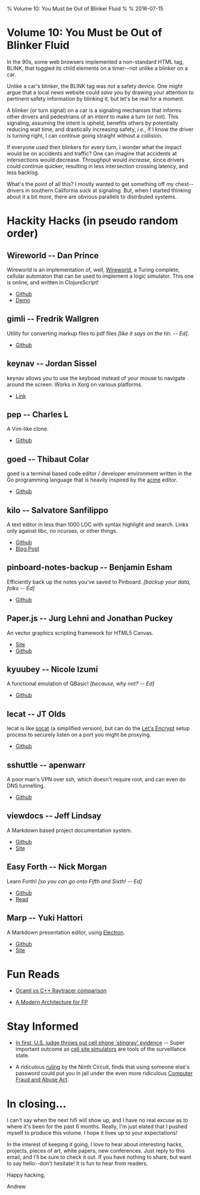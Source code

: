 % Volume 10: You Must be Out of Blinker Fluid
%
% 2016-07-15

# Volume 10: You Must be Out of Blinker Fluid

In the 90s, some web browsers implemented a non-standard HTML tag,
BLINK, that toggled its child elements on a timer--not unlike a
blinker on a car.

Unlike a car's blinker, the BLINK tag was *not* a safety device. One
might argue that a local news website could *save you* by drawing your
attention to pertinent safety information by blinking it, but let's be
real for a moment.

A blinker (or turn signal) on a car is a signaling mechanism that
informs other drivers and pedestrians of an *intent* to make a turn
(or not). This signaling, assuming the intent is upheld, benefits
others by potentially reducing wait time, and drastically increasing
safety, *i.e.*, if I know the driver is turning right, I can continue
going straight without a collision.

If everyone used their blinkers for every turn, I wonder what the
impact would be on accidents and traffic? One can imagine that
accidents at intersections would decrease. Throughput would
*increase*, since drivers could continue quicker, resulting in less
intersection crossing latency, and less backlog.

What's the point of all this? I mostly wanted to get something off my
chest--drivers in southern California suck at signaling. But, when I
started thinking about it a bit more, there are obvious parallels to
distributed systems.

# Hackity Hacks (in pseudo random order)

## Wireworld -- Dan Prince

Wireworld is an implementation of, well,
[Wireworld](https://en.wikipedia.org/wiki/Wireworld), a Turing
complete, cellular automaton that can be used to implement a logic
simulator. This one is online, and written in ClojureScript!

* [Github](https://github.com/danprince/wireworld)
* [Demo](https://danprince.github.io/wireworld/)


## gimli -- Fredrik Wallgren

Utility for converting markup files to pdf files *[like it says on the tin. -- Ed]*.

* [Github](https://github.com/walle/gimli)


## keynav -- Jordan Sissel

keynav allows you to use the keyboad instead of your mouse to navigate
around the screen. Works in Xorg on various platforms.

* [Link](http://www.semicomplete.com/projects/keynav)


## pep -- Charles L

A Vim-like clone.

* [Github](https://github.com/charles-l/pep)


## goed -- Thibaut Colar

goed is a terminal based code editor / developer environment written
in the Go programming language that is heavily inspired by the
[acme](http://acme.cat-v.org/) editor.

* [Github](https://github.com/tcolar/goed)


## kilo -- Salvatore Sanfilippo

 A text editor in less than 1000 LOC with syntax highlight and search. Links only against libc, no ncurses, or other things.

* [Github](https://github.com/antirez/kilo)
* [Blog Post](http://antirez.com/news/108)


## pinboard-notes-backup -- Benjamin Esham

Efficiently back up the notes you've saved to
Pinboard. *[backup your data, folks -- Ed]*

* [Github](https://github.com/bdesham/pinboard-notes-backup)


## Paper.js -- Jurg Lehni and Jonathan Puckey

An vector graphics scripting framework for HTML5 Canvas.

* [Site](http://paperjs.org)
* [Github](https://github.com/paperjs/paper.js)


## kyuubey -- Nicole Izumi

A functional emulation of QBasic! *[because, why not? -- Ed]*

* [Github](https://github.com/kivikakk/kyuubey)


## lecat -- JT Olds

lecat is like [socat](http://linux.die.net/man/1/socat) (a simplified
version), but can do the [Let's Encrypt](https://letsencrypt.org/)
setup process to securely listen on a port you might be proxying.

* [Github](https://github.com/jtolds/lecat)


## sshuttle -- apenwarr

A poor man's VPN over ssh, which doesn't require root, and can even do
DNS tunnelling.

* [Github](https://github.com/apenwarr/sshuttle)


## viewdocs -- Jeff Lindsay

A Markdown based project documentation system.

* [Github](https://github.com/progrium/viewdocs)
* [Site](http://viewdocs.io/)


## Easy Forth -- Nick Morgan

Learn Forth! *[so you can go onto Fifth and Sixth! -- Ed]*

* [Github](https://github.com/skilldrick/easyforth)
* [Read](https://skilldrick.github.io/easyforth/)


## Marp -- Yuki Hattori

A Markdown presentation editor, using
[Electron](http://electron.atom.io/).

* [Github](https://github.com/yhatt/marp/)
* [Site](https://yhatt.github.io/marp/)


# Fun Reads

* [Ocaml vs C++ Raytracer comparison](http://www.ffconsultancy.com/languages/ray_tracer/comparison.html)

* [A Modern Architecture for FP](http://degoes.net/articles/modern-fp)



# Stay Informed

* [In first, U.S. judge throws out cell phone 'stingray' evidence](http://mobile.reuters.com/article/idUSKCN0ZS2VI)
  -- Super important outcome as
  [cell site simulators](https://www.eff.org/sls/tech/cell-site-simulators)
  are tools of the surveillance state.

* A ridiculous
  [ruling](https://www.eff.org/deeplinks/2016/07/ever-use-someone-elses-password-go-jail-says-ninth-circuit)
  by the Ninth Circuit, finds that using someone else's password could
  put you in jail under the even more ridiculous
  [Computer Fraud and Abuse Act](https://www.law.cornell.edu/uscode/text/18/1030).

# In closing...

I can't say when the next hifi will show up, and I have no real excuse
as to where it's been for the past 6 months. Really, I'm just elated
that I pushed myself to produce this volume. I hope it lives up to
your expectations!

In the interest of keeping it going, I love to hear about interesting
hacks, projects, pieces of art, white papers, new conferences. Just
reply to this email, and I'll be sure to check it out. If you have
nothing to share, but want to say hello--don't hesitate! It is fun
to hear from readers.

Happy hacking,

Andrew
